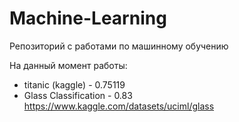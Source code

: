 # Machine-Learning
Репозиторий с работами по машинному обучению

На данный момент работы:
- titanic (kaggle) - 0.75119
- Glass Classification - 0.83 https://www.kaggle.com/datasets/uciml/glass
